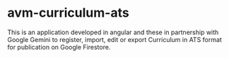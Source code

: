 # avm-curriculum-ats
This is an application developed in angular and these in partnership with Google Gemini to register, import, edit or export Curriculum in ATS format for publication on Google Firestore.

